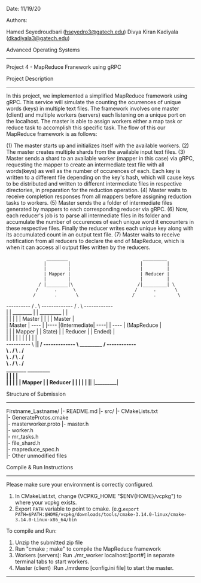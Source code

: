 
Date: 11/19/20

Authors:

Hamed Seyedroudbari (hseyedro3@gatech.edu)
Divya Kiran Kadiyala (dkadiyala3@gatech.edu)

Advanced Operating Systems
***********************************************************************************
Project 4 - MapReduce Franework using gRPC


Project Description
***********************************************************************************
In this project, we implemented a simplified MapReduce framework using gRPC. 
This service will simulate the counting the ocurrences of unique words (keys) 
in multiple text files. The framework involves one master (client) and multiple 
workers (servers) each listening on a unique port on the localhost. The master 
is able to assign workers either a map task or reduce task to accomplish this 
specific task. The flow of this our MapReduce framework is as follows:

(1) The master starts up and initializes itself with the available workers.
(2) The master creates multiple shards from the available input text files.
(3) Master sends a shard to an available worker (mapper in this case) via gRPC, 
    requesting the mapper to create an intermediate text file with all words(keys)
    as well as the number of occurences of each. Each key is written to a different 
    file depending on the key's hash, which will cause keys to be distributed and 
    written to different intermediate files in respective directories, in preparation 
    for the reduction operation.
(4) Master waits to receive completion responses from all mappers before assigning 
    reduction tasks to workers.
(5) Master sends the a folder of intermediate files generated by mappers to each 
    corresponding reducer via gRPC.
(6) Now, each reducer's job is to parse all intermediate files in its folder and
    accumulate the number of occurences of each unique word it encounters in 
    these respective files. Finally the reducer writes each unique key along with 
    its accumulated count in an output text file.
(7) Master waits to receive notification from all reducers to declare the end of 
    MapReduce, which is when it can access all output files written by the reducers.

                   ________                            _________                     
                  |        |                          |         | 
                  |        |                          |         | 
                  | Mapper |                          | Reducer |
                  |        |                          |         |
                / |________|\                        /|_________| \
               /      .      \                      /      .       \
              /       .       \                    /       .        \
 ----------  /        .        \   -------------  /        .         \  ------------  
|          |       ________       |             |      _________       |            |  
|          |      |        |      |   Master    |     |         |      |   Master   |  
|  Master  | ---- |        |----  |(Intermediate| ----|         | ---- | (MapReduce |  
|          |      | Mapper |      |   State)    |     | Reducer |      |   Ended)   |  
|          |      |        |      |             |     |         |      |            |  
 ----------  \    |________|    /  ------------- \     _________     /  ------------  
              \        .       /                  \        .        /  
               \       .      /                    \       .       /  
                \      .     /                      \      .      /  
                   ________                            _________  
                  |        |                          |         |  
                  |        |                          |         |
                  | Mapper |                          | Reducer |
                  |        |                          |         |
                  |________|                          |_________|  
                      

Structure of Submission
****************************************************************************************
  Firstname_Lastname/
    |- README.md
    |- src/
      |- CMakeLists.txt       
      |- GenerateProtos.cmake               
      |- masterworker.proto 
      |- master.h                        
      |- worker.h                        
      |- mr_tasks.h                       
      |- file_shard.h               
      |- mapreduce_spec.h                 
      |- Other unmodified files


Compile & Run Instructions
*****************************************************************************************
Please make sure your environment is correctly configured.

  1. In CMakeList.txt, change (VCPKG_HOME "$ENV{HOME}/vcpkg") to where your vcpkg exists.
  2. Export `PATH` variable to point to cmake.
     (e.g.`export PATH=$PATH:$HOME/vcpkg/downloads/tools/cmake-3.14.0-linux/cmake-3.14.0-Linux-x86_64/bin`

To compile and Run:

1. Unzip the submitted zip file
2. Run "cmake ; make" to compile the MapReduce framework
3. Workers (servers): Run ./mr_worker localhost:[port#] in separate terminal tabs to start workers.
4. Master  (client) :Run ./mrdemo [config.ini file] to start the master.

******************************************************************************************
